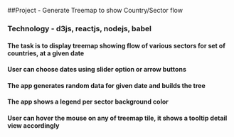 ##Project - Generate Treemap to show Country/Sector flow

### Technology - d3js, reactjs, nodejs, babel

#### The task is to display treemap showing flow of various sectors for set of countries, at a given date
#### User can choose dates using slider option or arrow buttons
#### The app generates random data for given date and builds the tree
#### The app shows a legend per sector background color
#### User can hover the mouse on any of treemap tile, it shows a tooltip detail view accordingly


